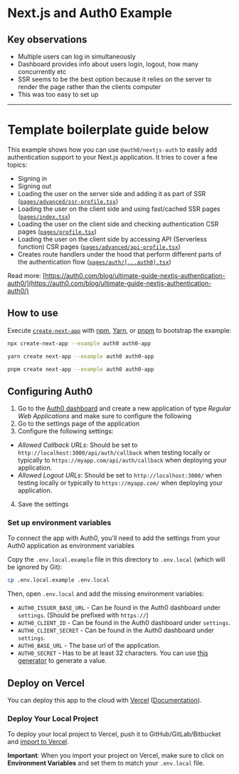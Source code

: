 # Next.js and Auth0 Example

## Key observations

- Multiple users can log in simultaneously
- Dashboard provides info about users login, logout, how many concurrently etc
- SSR seems to be the best option because it relies on the server to render the page rather than the clients computer
- This was too easy to set up

---

# Template boilerplate guide below

This example shows how you can use `@auth0/nextjs-auth` to easily add authentication support to your Next.js application. It tries to cover a few topics:

- Signing in
- Signing out
- Loading the user on the server side and adding it as part of SSR ([`pages/advanced/ssr-profile.tsx`](pages/advanced/ssr-profile.tsx))
- Loading the user on the client side and using fast/cached SSR pages ([`pages/index.tsx`](pages/index.tsx))
- Loading the user on the client side and checking authentication CSR pages ([`pages/profile.tsx`](pages/profile.tsx))
- Loading the user on the client side by accessing API (Serverless function) CSR pages ([`pages/advanced/api-profile.tsx`](pages/advanced/api-profile.tsx))
- Creates route handlers under the hood that perform different parts of the authentication flow ([`pages/auth/[...auth0].tsx`](pages/auth/[...auth0].tsx))

Read more: [https://auth0.com/blog/ultimate-guide-nextjs-authentication-auth0/](https://auth0.com/blog/ultimate-guide-nextjs-authentication-auth0/)

## How to use

Execute [`create-next-app`](https://github.com/vercel/next.js/tree/canary/packages/create-next-app) with [npm](https://docs.npmjs.com/cli/init), [Yarn](https://yarnpkg.com/lang/en/docs/cli/create/), or [pnpm](https://pnpm.io) to bootstrap the example:

```bash
npx create-next-app --example auth0 auth0-app
```

```bash
yarn create next-app --example auth0 auth0-app
```

```bash
pnpm create next-app --example auth0 auth0-app
```

## Configuring Auth0

1. Go to the [Auth0 dashboard](https://manage.auth0.com/) and create a new application of type _Regular Web Applications_ and make sure to configure the following
2. Go to the settings page of the application
3. Configure the following settings:

- _Allowed Callback URLs_: Should be set to `http://localhost:3000/api/auth/callback` when testing locally or typically to `https://myapp.com/api/auth/callback` when deploying your application.
- _Allowed Logout URLs_: Should be set to `http://localhost:3000/` when testing locally or typically to `https://myapp.com/` when deploying your application.

4. Save the settings

### Set up environment variables

To connect the app with Auth0, you'll need to add the settings from your Auth0 application as environment variables

Copy the `.env.local.example` file in this directory to `.env.local` (which will be ignored by Git):

```bash
cp .env.local.example .env.local
```

Then, open `.env.local` and add the missing environment variables:

- `AUTH0_ISSUER_BASE_URL` - Can be found in the Auth0 dashboard under `settings`. (Should be prefixed with `https://`)
- `AUTH0_CLIENT_ID` - Can be found in the Auth0 dashboard under `settings`.
- `AUTH0_CLIENT_SECRET` - Can be found in the Auth0 dashboard under `settings`.
- `AUTH0_BASE_URL` - The base url of the application.
- `AUTH0_SECRET` - Has to be at least 32 characters. You can use [this generator](https://generate-secret.vercel.app/32) to generate a value.

## Deploy on Vercel

You can deploy this app to the cloud with [Vercel](https://vercel.com?utm_source=github&utm_medium=readme&utm_campaign=next-example) ([Documentation](https://nextjs.org/docs/deployment)).

### Deploy Your Local Project

To deploy your local project to Vercel, push it to GitHub/GitLab/Bitbucket and [import to Vercel](https://vercel.com/new?utm_source=github&utm_medium=readme&utm_campaign=next-example).

**Important**: When you import your project on Vercel, make sure to click on **Environment Variables** and set them to match your `.env.local` file.
